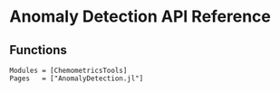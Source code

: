 # Anomaly Detection API Reference

## Functions

```@autodocs
Modules = [ChemometricsTools]
Pages   = ["AnomalyDetection.jl"]
```
